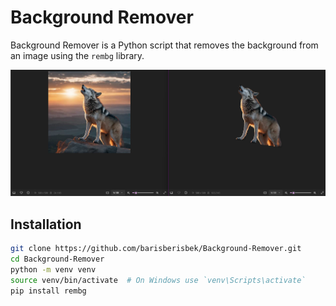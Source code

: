 # Background Remover

Background Remover is a Python script that removes the background from an image using the `rembg` library.

<img src="Screen_shots/screenshot.png" alt="Game Image 1">

## Installation

```bash
git clone https://github.com/barisberisbek/Background-Remover.git
cd Background-Remover
python -m venv venv
source venv/bin/activate  # On Windows use `venv\Scripts\activate`
pip install rembg
